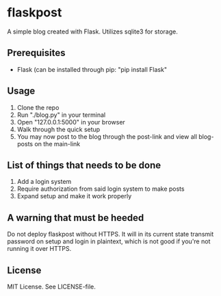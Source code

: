 # flaskpost
A simple blog created with Flask. Utilizes sqlite3 for storage.

## Prerequisites
* Flask (can be installed through pip: "pip install Flask"

## Usage
1. Clone the repo
2. Run "./blog.py" in your terminal
3. Open "127.0.0.1:5000" in your browser
4. Walk through the quick setup
5. You may now post to the blog through the post-link and view all blog-posts on
   the main-link

## List of things that needs to be done
1. Add a login system
2. Require authorization from said login system to make posts
3. Expand setup and make it work properly

## A warning that must be heeded
Do not deploy flaskpost without HTTPS. It will in its current state transmit
password on setup and login in plaintext, which is not good if you're not
running it over HTTPS.

## License
MIT License. See LICENSE-file.
